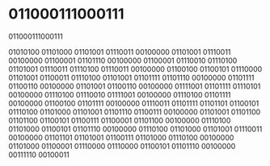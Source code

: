 # 011000111000111
011000111000111

01010100 01101000 01101001 01110011 00100000 01101001 01110011 00100000 01100001 01101110 00100000 01100001 01110010 01110100 01101001 01110011 01110100 01110011 00100000 01100100 01100101 01110000 01101001 01100011 01110100 01101001 01101111 01101110 00100000 01101111 01100110 00100000 01101001 01100110 00100000 01111001 01101111 01110101 00100000 01110100 01110010 01111001 00100000 01110100 01101111 00100000 01100100 01101111 00100000 01110011 01101111 01101101 01100101 01110100 01101000 01101001 01101110 01100111 00100000 01101001 01101100 01101100 01100101 01100111 01100001 01101100 00100000 01110100 01101000 01100101 01101110 00100000 01110100 01101000 01101001 01110011 00100000 01101101 01101001 01100111 01101000 01110100 00100000 01101000 01100001 01110000 01110000 01100101 01101110 00100000 00111110 00100011 
